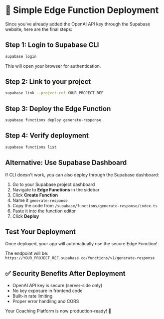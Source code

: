 # 🚀 Simple Edge Function Deployment

Since you've already added the OpenAI API key through the Supabase website, here are the final steps:

## Step 1: Login to Supabase CLI
```bash
supabase login
```
This will open your browser for authentication.

## Step 2: Link to your project
```bash
supabase link --project-ref YOUR_PROJECT_REF
```

## Step 3: Deploy the Edge Function
```bash
supabase functions deploy generate-response
```

## Step 4: Verify deployment
```bash
supabase functions list
```

## Alternative: Use Supabase Dashboard

If CLI doesn't work, you can also deploy through the Supabase dashboard:

1. Go to your Supabase project dashboard
2. Navigate to **Edge Functions** in the sidebar
3. Click **Create Function**
4. Name it `generate-response`
5. Copy the code from `/supabase/functions/generate-response/index.ts`
6. Paste it into the function editor
7. Click **Deploy**

## Test Your Deployment

Once deployed, your app will automatically use the secure Edge Function! 

The endpoint will be:
`https://YOUR_PROJECT_REF.supabase.co/functions/v1/generate-response`

## ✅ Security Benefits After Deployment

- OpenAI API key is secure (server-side only)
- No key exposure in frontend code
- Built-in rate limiting
- Proper error handling and CORS

Your Coaching Platform is now production-ready! 🎉